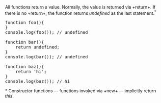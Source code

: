 All functions return a value. Normally, the value is returned via +return+. If there is no +return+, the function returns *undefined* as the last statement.<sup>*</sup>

<pre class="runnable">
function foo(){
}
console.log(foo()); // undefined

function bar(){
    return undefined;
}
console.log(bar()); // undefined

function baz(){
    return 'hi';
}
console.log(baz()); // hi
</pre>

\* Constructor functions &mdash; functions invoked via +new+ &mdash; implicitly return *this*.

